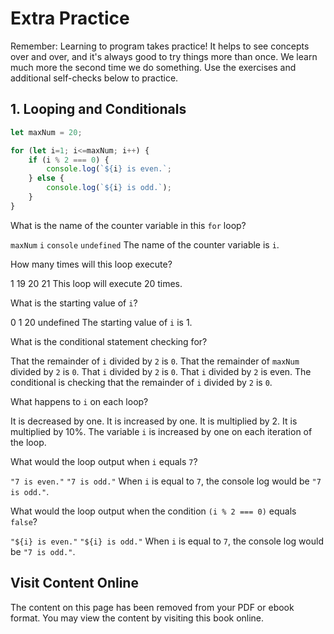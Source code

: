 # Extra Practice

Remember: Learning to program takes practice! It helps to see concepts over and over, and it's always good to try things more than once. We learn much more the second time we do something. Use the exercises and additional self-checks below to practice.

## 1. Looping and Conditionals

```js
let maxNum = 20;

for (let i=1; i<=maxNum; i++) {
    if (i % 2 === 0) {
        console.log(`${i} is even.`;
    } else {
        console.log(`${i} is odd.`);
    }
}
```
<quiz name="">
    <question>
        <p>What is the name of the counter variable in this <code>for</code> loop?</p>
        <answer><code>maxNum</code></answer>
        <answer correct><code>i</code></answer>
        <answer><code>console</code></answer>
        <answer><code>undefined</code></answer>
        <explanation>The name of the counter variable is <code>i</code>.</explanation>
    </question>
    <question>
        <p>How many times will this loop execute?</p>
        <answer>1</answer>
        <answer>19</answer>
        <answer correct>20</answer>
        <answer>21</answer>
        <explanation>This loop will execute 20 times.</explanation>
    </question>
    <question>
        <p>What is the starting value of <code>i</code>?</p>
        <answer>0</answer>
        <answer correct>1</answer>
        <answer>20</answer>
        <answer>undefined</answer>
        <explanation>The starting value of <code>i</code> is 1.</explanation>
    </question>
    <question>
        <p>What is the conditional statement checking for?</p>
        <answer correct>That the remainder of <code>i</code> divided by <code>2</code> is <code>0</code>.</answer>
        <answer>That the remainder of <code>maxNum</code> divided by <code>2</code> is <code>0</code>.</answer>
        <answer>That <code>i</code> divided by <code>2</code> is <code>0</code>.</answer>
        <answer>That <code>i</code> divided by <code>2</code> is even.</answer>
        <explanation>The conditional is checking that the remainder of <code>i</code> divided by <code>2</code> is <code>0</code>.</explanation>
    </question>
    <question>
        <p>What happens to <code>i</code> on each loop?</p>
        <answer>It is decreased by one.</answer>
        <answer correct>It is increased by one.</answer>
        <answer>It is multiplied by 2.</answer>
        <answer>It is multiplied by 10%.</answer>
        <explanation>The variable <code>i</code> is increased by one on each iteration of the loop.</explanation>
    </question>
    <question>
        <p>What would the loop output when <code>i</code> equals <code>7</code>?</p>
        <answer><code>"7 is even."</code></answer>
        <answer correct><code>"7 is odd."</code></answer>
        <explanation>When <code>i</code> is equal to <code>7</code>, the console log would be <code>"7 is odd."</code>.</explanation>
    </question>
    <question>
        <p>What would the loop output when the condition <code>(i % 2 === 0)</code> equals <code>false</code>?</p>
        <answer><code>"${i} is even."</code></answer>
        <answer correct><code>"${i} is odd."</code></answer>
        <explanation>When <code>i</code> is equal to <code>7</code>, the console log would be <code>"7 is odd."</code>.</explanation>
    </question>



</quiz>



<div class="no-quiz">
     <h2>Visit Content Online</h2>
     <p> 
         The content on this page has been removed from your PDF 
         or ebook format. You may view the content by visiting
         this book online.
     </p>
</div>
